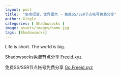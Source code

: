```yaml
---
layout: post
title:  "生命短暂，世界很大 - 免费SS/SSR节点帐号免费分享"
author: Gitgle
categories: [ Shadowsocks ]
image: assets/images/home.jpg
tags: [Shadowsocks]
---
```


Life is short. The world is big.

Shadowsocks免费节点分享 [Freeid.xyz](https://freeid.xyz/)

免费SS/SSR节点帐号免费分享 [Go.Freeid.xyz](https://Go.freeid.xyz/)



